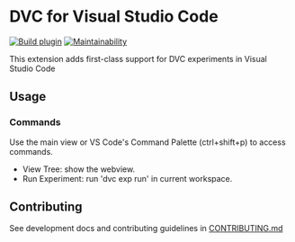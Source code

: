 # DVC for Visual Studio Code

[![Build plugin](https://github.com/iterative/vscode-dvc/workflows/Build%20plugin/badge.svg)](https://github.com/iterative/vscode-dvc/actions?query=workflow%3A%22Build+plugin%22)
[![Maintainability](https://api.codeclimate.com/v1/badges/fb243c31ea059c0038b2/maintainability)](https://codeclimate.com/repos/608b5886f52398018b00264c/maintainability)

This extension adds first-class support for DVC experiments in Visual Studio
Code

## Usage

### Commands

Use the main view or VS Code's Command Palette (ctrl+shift+p) to access
commands.

- View Tree: show the webview.
- Run Experiment: run 'dvc exp run' in current workspace.

## Contributing

See development docs and contributing guidelines in
[CONTRIBUTING.md](CONTRIBUTING.md)
